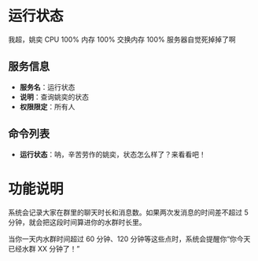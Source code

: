 # 运行状态

我超，姚奕 CPU 100% 内存 100% 交换内存 100% 服务器自觉死掉掉了啊

## 服务信息

- **服务名**：运行状态
- **说明**：查询姚奕的状态
- **权限限定**：所有人

## 命令列表

- **运行状态**：呐，辛苦劳作的姚奕，状态怎么样了？来看看吧！

# 功能说明

系统会记录大家在群里的聊天时长和消息数。如果两次发消息的时间差不超过 5 分钟，就会把这段时间算进你的水群时长里。

当你一天内水群时间超过 60 分钟、120 分钟等这些点时，系统会提醒你“你今天已经水群 XX 分钟了！”
